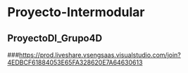 # Proyecto-Intermodular

## ProyectoDI_Grupo4D

###https://prod.liveshare.vsengsaas.visualstudio.com/join?4EDBCF61884053E65FA328620E7A64630613
